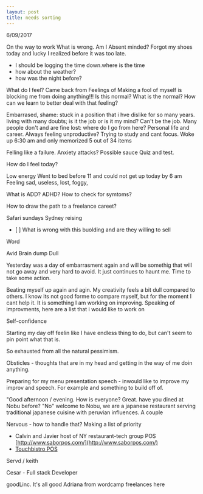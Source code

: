 ```yaml
---
layout: post
title: needs sorting
---
```


6/09/2017

On the way to work
What is wrong. Am I Absent minded? 
Forgot my shoes today and lucky I realized before it was too late.

- I should be logging the time down.where is the time 
- how about the weather?
- how was the night before?

What do I feel?
Came back from 
Feelings of 
Making a fool of myself is blocking me from doing anything!!! Is this normal? What is the normal? How can we learn to better deal with that feeling?

Embarrased, shame: stuck in a position that i hve dislike for so many years. living with many doubts; is it the job or is it my mind? Can't be the job. Many people don't and are fine
lost: where do I go from here? Personal life and career.
Always feeling unproductive?
Trying to study and cant focus. Woke up 6:30 am and only memorized 5 out of 34 items

Felling like a failure.
Anxiety attacks? Possible sauce Quiz and test.

How do I feel today?

Low energy
Went to bed before 11 and could not get up today by 6 am
Feeling sad, useless, lost, foggy, 


What is ADD? ADHD?
How to check for symtoms?

How to draw the path to a freelance careet?



Safari sundays
Sydney reising
- [ ] 
What is wrong with this buolding and are they willing to sell


Word

Avid
Brain dump
Dull 

Yesterday was a day of embarrasment again and will be somethig that will not go away and very hard to avoid. It just continues to haunt me. Time to take some action. 

Beating myself up again and agin. My creativity feels a bit dull compared to others. I know its not good forme to compare myself, but for the moment I cant help it. It is something I am working on improving. Speaking of improvments, here are a list that i would like to work on

Self-confidence


Starting my day off feelin like I have endless thing to do, but can't seem to pin point what that is. 

So exhausted from all the natural pessimism. 

Obsticles - thoughts that are in my head and getting in the way of me doin anything. 

Preparing for my menu presentation speech - inwould like to improve my improv and speech. For example and something to build off of. 

"Good afternoon / evening. How is everyone? Great. have you dined at Nobu before? "No" welcome to Nobu, we are a japanese restaurant serving traditional japanese cuisine with peruvian influences. A couple    

Nervous - how to handle that?
Making a list of priority


- Calvin and Javier host of NY restaurant-tech group POS [http://www.saborpos.com/](http://www.saborpos.com/)
- [Touchbistro POS](https://www.touchbistro.com/)

Servd / keith

Cesar  - Full stack Developer

goodLinc. It's all good
Adriana from wordcamp freelances here